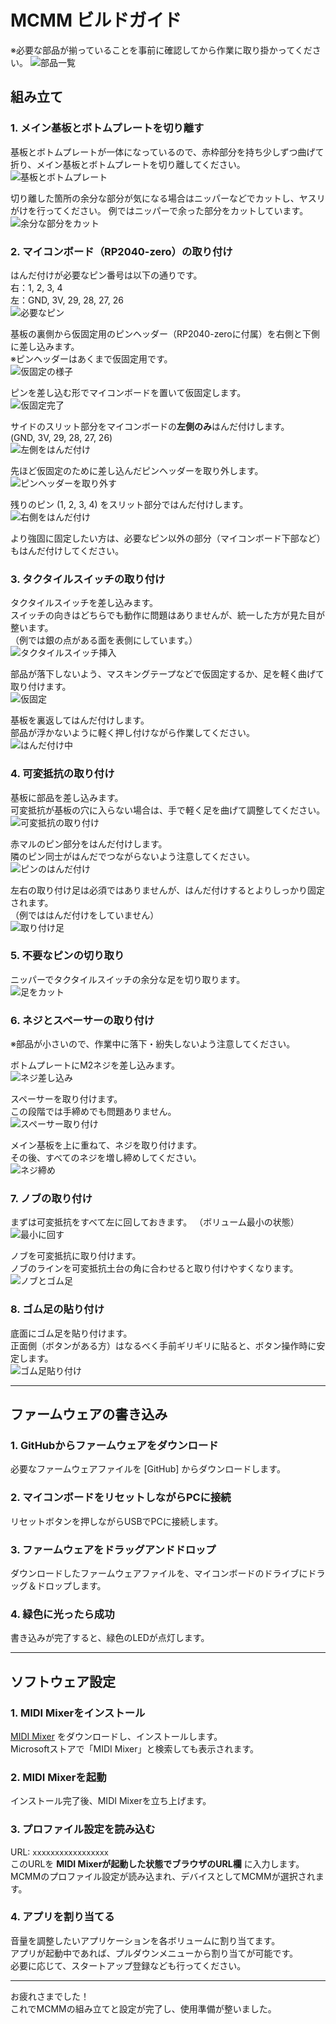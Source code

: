 # MCMM ビルドガイド
※必要な部品が揃っていることを事前に確認してから作業に取り掛かってください。
![部品一覧](images/01.JPG)

## 組み立て

### 1. メイン基板とボトムプレートを切り離す  
基板とボトムプレートが一体になっているので、赤枠部分を持ち少しずつ曲げて折り、メイン基板とボトムプレートを切り離してください。  
![基板とボトムプレート](images/01.JPG)

切り離した箇所の余分な部分が気になる場合はニッパーなどでカットし、ヤスリがけを行ってください。
例ではニッパーで余った部分をカットしています。  
![余分な部分をカット](images/02.JPG)

### 2. マイコンボード（RP2040-zero）の取り付け  
はんだ付けが必要なピン番号は以下の通りです。  
右：1, 2, 3, 4  
左：GND, 3V, 29, 28, 27, 26  
![必要なピン](images/03.JPG)

基板の裏側から仮固定用のピンヘッダー（RP2040-zeroに付属）を右側と下側に差し込みます。  
※ピンヘッダーはあくまで仮固定用です。  
![仮固定の様子](images/04.JPG)

ピンを差し込む形でマイコンボードを置いて仮固定します。  
![仮固定完了](images/05.1.JPG)

サイドのスリット部分をマイコンボードの**左側のみ**はんだ付けします。  
(GND, 3V, 29, 28, 27, 26)  
![左側をはんだ付け](images/06.JPG)

先ほど仮固定のために差し込んだピンヘッダーを取り外します。  
![ピンヘッダーを取り外す](images/07.JPG)

残りのピン (1, 2, 3, 4) をスリット部分ではんだ付けします。  
![右側をはんだ付け](images/08.JPG)

より強固に固定したい方は、必要なピン以外の部分（マイコンボード下部など）もはんだ付けしてください。

### 3. タクタイルスイッチの取り付け  
タクタイルスイッチを差し込みます。  
スイッチの向きはどちらでも動作に問題はありませんが、統一した方が見た目が整います。  
（例では銀の点がある面を表側にしています。）  
![タクタイルスイッチ挿入](images/09.JPG)

部品が落下しないよう、マスキングテープなどで仮固定するか、足を軽く曲げて取り付けます。  
![仮固定](images/10.JPG)

基板を裏返してはんだ付けします。  
部品が浮かないように軽く押し付けながら作業してください。  
![はんだ付け中](images/11.JPG)

### 4. 可変抵抗の取り付け  
基板に部品を差し込みます。  
可変抵抗が基板の穴に入らない場合は、手で軽く足を曲げて調整してください。  
![可変抵抗の取り付け](images/12.JPG)

赤マルのピン部分をはんだ付けします。  
隣のピン同士がはんだでつながらないよう注意してください。  
![ピンのはんだ付け](images/13.JPG)

左右の取り付け足は必須ではありませんが、はんだ付けするとよりしっかり固定されます。  
（例でははんだ付けをしていません）  
![取り付け足](images/14.JPG)


### 5. 不要なピンの切り取り  
ニッパーでタクタイルスイッチの余分な足を切り取ります。  
![足をカット](images/15.JPG)


### 6. ネジとスペーサーの取り付け  
※部品が小さいので、作業中に落下・紛失しないよう注意してください。

ボトムプレートにM2ネジを差し込みます。  
![ネジ差し込み](images/16.JPG)

スペーサーを取り付けます。  
この段階では手締めでも問題ありません。  
![スペーサー取り付け](images/17.JPG)

メイン基板を上に重ねて、ネジを取り付けます。  
その後、すべてのネジを増し締めしてください。  
![ネジ締め](images/18.JPG)


### 7. ノブの取り付け  
まずは可変抵抗をすべて左に回しておきます。
（ボリューム最小の状態）  
![最小に回す](images/19.JPG)

ノブを可変抵抗に取り付けます。  
ノブのラインを可変抵抗土台の角に合わせると取り付けやすくなります。  
![ノブとゴム足](images/20.JPG)

### 8. ゴム足の貼り付け  
底面にゴム足を貼り付けます。  
正面側（ボタンがある方）はなるべく手前ギリギリに貼ると、ボタン操作時に安定します。  
![ゴム足貼り付け](images/21.JPG)

---

## ファームウェアの書き込み

### 1. GitHubからファームウェアをダウンロード  
必要なファームウェアファイルを [GitHub] からダウンロードします。

### 2. マイコンボードをリセットしながらPCに接続  
リセットボタンを押しながらUSBでPCに接続します。

### 3. ファームウェアをドラッグアンドドロップ  
ダウンロードしたファームウェアファイルを、マイコンボードのドライブにドラッグ＆ドロップします。

### 4. 緑色に光ったら成功  
書き込みが完了すると、緑色のLEDが点灯します。

---

## ソフトウェア設定

### 1. MIDI Mixerをインストール  
[MIDI Mixer](https://midi-mixer.com/) をダウンロードし、インストールします。  
Microsoftストアで「MIDI Mixer」と検索しても表示されます。

### 2. MIDI Mixerを起動  
インストール完了後、MIDI Mixerを立ち上げます。

### 3. プロファイル設定を読み込む  
URL: `xxxxxxxxxxxxxxxxx`  
このURLを **MIDI Mixerが起動した状態でブラウザのURL欄** に入力します。  
MCMMのプロファイル設定が読み込まれ、デバイスとしてMCMMが選択されます。

### 4. アプリを割り当てる  
音量を調整したいアプリケーションを各ボリュームに割り当てます。  
アプリが起動中であれば、プルダウンメニューから割り当てが可能です。  
必要に応じて、スタートアップ登録なども行ってください。

---

お疲れさまでした！  
これでMCMMの組み立てと設定が完了し、使用準備が整いました。
